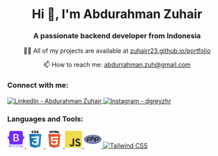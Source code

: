 <h1 align="center">Hi 👋, I'm Abdurahman Zuhair</h1>
<h3 align="center">A passionate backend developer from Indonesia</h3>

<p align="center">
  👨‍💻 All of my projects are available at 
  <a href="https://zuhairr23.github.io/portfolio/" target="_blank">zuhairr23.github.io/portfolio</a>
</p>

<p align="center">
  📫 How to reach me: 
  <a href="mailto:abdurrahman.zuh@gmail.com">abdurrahman.zuh@gmail.com</a>
</p>

<h3>Connect with me:</h3>
<p>
  <a href="https://linkedin.com/in/abdurahman-zuhair" target="_blank">
    <img align="center" src="https://raw.githubusercontent.com/rahuldkjain/github-profile-readme-generator/master/src/images/icons/Social/linked-in-alt.svg" alt="LinkedIn - Abdurahman Zuhair" height="30" width="40" />
  </a>
  <a href="https://instagram.com/dgreyzhr" target="_blank">
    <img align="center" src="https://raw.githubusercontent.com/rahuldkjain/github-profile-readme-generator/master/src/images/icons/Social/instagram.svg" alt="Instagram - dgreyzhr" height="30" width="40" />
  </a>
</p>

<h3>Languages and Tools:</h3>
<p>
  <a href="https://getbootstrap.com" target="_blank" rel="noreferrer">
    <img src="https://raw.githubusercontent.com/devicons/devicon/master/icons/bootstrap/bootstrap-plain-wordmark.svg" alt="Bootstrap" width="40" height="40"/>
  </a>
  <a href="https://www.w3schools.com/css/" target="_blank" rel="noreferrer">
    <img src="https://raw.githubusercontent.com/devicons/devicon/master/icons/css3/css3-original-wordmark.svg" alt="CSS3" width="40" height="40"/>
  </a>
  <a href="https://www.w3.org/html/" target="_blank" rel="noreferrer">
    <img src="https://raw.githubusercontent.com/devicons/devicon/master/icons/html5/html5-original-wordmark.svg" alt="HTML5" width="40" height="40"/>
  </a>
  <a href="https://developer.mozilla.org/en-US/docs/Web/JavaScript" target="_blank" rel="noreferrer">
    <img src="https://raw.githubusercontent.com/devicons/devicon/master/icons/javascript/javascript-original.svg" alt="JavaScript" width="40" height="40"/>
  </a>
  <a href="https://www.php.net" target="_blank" rel="noreferrer">
    <img src="https://raw.githubusercontent.com/devicons/devicon/master/icons/php/php-original.svg" alt="PHP" width="40" height="40"/>
  </a>
  <a href="https://tailwindcss.com/" target="_blank" rel="noreferrer">
    <img src="https://www.vectorlogo.zone/logos/tailwindcss/tailwindcss-icon.svg" alt="Tailwind CSS" width="40" height="40"/>
  </a>
</p> 
